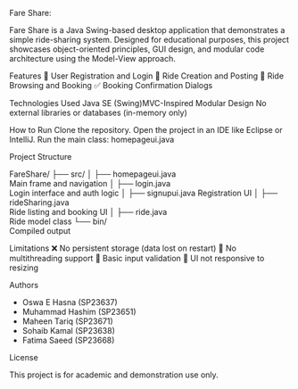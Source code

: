 Fare Share:

Fare Share is a Java Swing-based desktop application that demonstrates a simple ride-sharing system. Designed for educational purposes, this project showcases object-oriented principles, GUI design, and modular code architecture using the Model-View approach.

Features
👥 User Registration and Login
🚗 Ride Creation and Posting
📅 Ride Browsing and Booking
✅ Booking Confirmation Dialogs

Technologies Used
Java SE (Swing)MVC-Inspired Modular Design
No external libraries or databases (in-memory only)

How to Run
Clone the repository.
Open the project in an IDE like Eclipse or IntelliJ.
Run the main class: 
homepageui.java

Project Structure


FareShare/
├── src/
│   ├── homepageui.java      
Main frame and navigation
│   ├── login.java           
Login interface and auth logic
│   ├── signupui.java        Registration UI
│   ├── rideSharing.java     
Ride listing and booking UI
│   ├── ride.java            
Ride model class
└── bin/                     
Compiled output


Limitations
❌ No persistent storage (data lost on restart)
🧵 No multithreading support
🔎 Basic input validation
📐 UI not responsive to resizing

Authors

- Oswa E Hasna (SP23637)
- Muhammad Hashim (SP23651)
- Maheen Tariq (SP23671)
- Sohaib Kamal (SP23638)
- Fatima Saeed (SP23668)

License

This project is for academic and demonstration use only.
